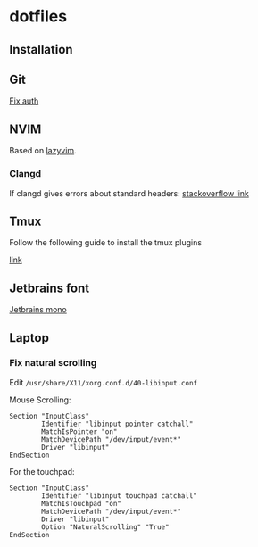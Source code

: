 # dotfiles
## Installation

## Git

[Fix auth](https://docs.github.com/en/get-started/getting-started-with-git/caching-your-github-credentials-in-git)

## NVIM

Based on [lazyvim](https://www.lazyvim.org/).

### Clangd

If clangd gives errors about standard headers: [stackoverflow link](https://stackoverflow.com/questions/74785927/clangd-doesnt-recognize-standard-headers)

## Tmux
Follow the following guide to install the tmux plugins

[link](https://github.com/tmux-plugins/tpm#installing-plugins)


## Jetbrains font
[Jetbrains mono](https://www.jetbrains.com/lp/mono/#how-to-install)


## Laptop
### Fix natural scrolling
Edit `/usr/share/X11/xorg.conf.d/40-libinput.conf`

Mouse Scrolling:
```
Section "InputClass"
        Identifier "libinput pointer catchall"
        MatchIsPointer "on"
        MatchDevicePath "/dev/input/event*"
        Driver "libinput"
EndSection
```

For the touchpad:
```
Section "InputClass"
        Identifier "libinput touchpad catchall"
        MatchIsTouchpad "on"
        MatchDevicePath "/dev/input/event*"
        Driver "libinput"
        Option "NaturalScrolling" "True"
EndSection
```
